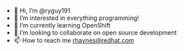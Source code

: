 - 👋 Hi, I’m @ryguy191
- 👀 I’m interested in everything programming!
- 🌱 I’m currently learning OpenShift
- 💞️ I’m looking to collaborate on open source development
- 📫 How to reach me rhaynes@redhat.com

<!---
ryguy191/ryguy191 is a ✨ special ✨ repository because its `README.md` (this file) appears on your GitHub profile.
You can click the Preview link to take a look at your changes.
--->
